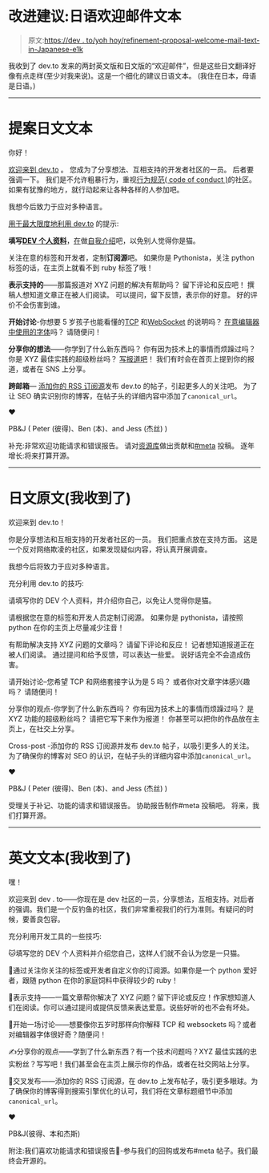 # 改进建议:日语欢迎邮件文本

> 原文:[https://dev . to/yoh hoy/refinement-proposal-welcome-mail-text-in-Japanese-e1k](https://dev.to/yohhoy/refinement-proposal-welcome-mail-text-in-japanese-e1k)

我收到了 dev.to 发来的两封英文版和日文版的“欢迎邮件”，但是这些日文翻译好像有点走样(至少对我来说)。这是一个细化的建议日语文本。
(我住在日本，母语是日语。)

* * *

# 提案日文文本

你好！

[欢迎来到 dev.to](http://example.com/this-is-a-dummy-link) 。 您成为了分享想法、互相支持的开发者社区的一员。 后者要强调一下。 我们是不允许粗暴行为，重视[行为规范( code of conduct )](http://example.com/this-is-a-dummy-link)的社区。 如果有犹豫的地方，就行动起来让各种各样的人参加吧。

我想今后致力于应对多种语言。

[用于最大限度地利用 dev.to](http://example.com/this-is-a-dummy-link) 的提示:

**填写[DEV 个人资料](http://example.com/this-is-a-dummy-link)**，[在](http://example.com/this-is-a-dummy-link)做[自我介绍](http://example.com/this-is-a-dummy-link)吧，以免别人觉得你是猫。

关注在意的标签和开发者，定制**订阅源**吧。 如果你是 Pythonista，关注 python 标签的话，在主页上就看不到 ruby 标签了哦！

**表示支持的**——那篇报道对 XYZ 问题的解决有帮助吗？ 留下评论和反应吧！ 撰稿人想知道文章正在被人们阅读。 可以提问，留下反馈，表示你的好意。 好的评价不会伤害到谁。

**开始讨论**-你想要 5 岁孩子也能看懂的[TCP](http://example.com/this-is-a-dummy-link) 和[WebSocket](http://example.com/this-is-a-dummy-link) 的说明吗？ [在意编辑器中使用的字体](http://example.com/this-is-a-dummy-link)吗？ 请随便问！

**分享你的想法**——你学到了什么新东西吗？ 你有因为技术上的事情而烦躁过吗？ 你是 XYZ 最佳实践的超级粉丝吗？ [写报道吧](http://example.com/this-is-a-dummy-link)！ 我们有时会在首页上提到你的报道，或者在 SNS 上分享。

**跨邮箱**― [添加你的 RSS 订阅源](http://example.com/this-is-a-dummy-link)发布 dev.to 的帖子，引起更多人的关注吧。 为了让 SEO 确实识别你的博客，在帖子头的详细内容中添加了`canonical_url`。

❤️

PB&J
( Peter (彼得)、Ben (本)、and Jess (杰丝) )

补充:非常欢迎功能请求和错误报告。 请对[资源库](http://example.com/this-is-a-dummy-link)做出贡献和[#meta](http://example.com/this-is-a-dummy-link) 投稿。
逐年增长:将来打算开源。

* * *

# 日文原文(我收到了)

欢迎来到 dev.to！

你是分享想法和互相支持的开发者社区的一员。 我们把重点放在支持方面。 这是一个反对网络欺凌的社区，如果发现疑似内容，将认真开展调查。

我想今后将致力于应对多种语言。

充分利用 dev.to 的技巧:

请填写你的 DEV 个人资料，并介绍你自己，以免让人觉得你是猫。

请根据您在意的标签和开发人员定制订阅源。 如果你是 pythonista，请按照 python 在你的主页上尽量减少注音！

有帮助解决支持 XYZ 问题的文章吗？ 请留下评论和反应！ 记者想知道报道正在被人们阅读。 通过提问和给予反馈，可以表达一些爱。 说好话完全不会造成伤害。

请开始讨论–您希望 TCP 和网络套接字认为是 5 吗？ 或者你对文章字体感兴趣吗？ 请随便问！

分享你的观点-你学到了什么新东西吗？ 你有因为技术上的事情而烦躁过吗？ 是 XYZ 功能的超级粉丝吗？ 请把它写下来作为报道！ 你甚至可以把你的作品放在主页上，在社交上分享。

Cross-post -添加你的 RSS 订阅源并发布 dev.to 帖子，以吸引更多人的关注。 为了确保你的博客对 SEO 的认识，在帖子头的详细内容中添加`canonical_url`。

❤️

PB&J
( Peter (彼得)、Ben (本)、and Jess (杰丝) )

受理关于补记、功能的请求和错误报告。 协助报告制作#meta 投稿吧。 将来，我们打算开源。

* * *

# 英文文本(我收到了)

嘿！

欢迎来到 dev . to——你现在是 dev 社区的一员，分享想法，互相支持。对后者的强调。我们是一个反钓鱼的社区，我们非常重视我们的行为准则。有疑问的时候，要善良包容。

充分利用开发工具的一些技巧:

🐱填写您的 DEV 个人资料并介绍您自己，这样人们就不会认为您是一只猫。

🐍通过关注你关注的标签或开发者自定义你的订阅源。如果你是一个 python 爱好者，跟随 python 在你的家庭饲料中获得较少的 ruby！

🦄表示支持——一篇文章帮你解决了 XYZ 问题？留下评论或反应！作家想知道人们在阅读。你可以通过提问或提供反馈来表达爱意。说些好听的也不会有坏处。

💬开始一场讨论——想要像你五岁时那样向你解释 TCP 和 websockets 吗？或者对编辑器字体很好奇？随便问！

✍️分享你的观点——学到了什么新东西？有一个技术问题吗？XYZ 最佳实践的忠实粉丝？写写吧！我们甚至会在主页上展示你的作品，或者在社交网站上分享。

🔁交叉发布——添加你的 RSS 订阅源，在 dev.to 上发布帖子，吸引更多眼球。为了确保你的博客得到搜索引擎优化的认可，我们将在文章标题细节中添加`canonical_url`。

❤️

PB&J(彼得、本和杰斯)

附注:我们喜欢功能请求和错误报告🐛-参与我们的回购或发布#meta 帖子。我们最终会开源的。